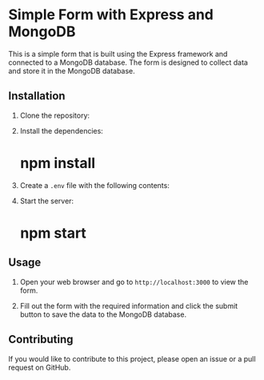 # Simple Form with Express and MongoDB

This is a simple form that is built using the Express framework and connected to a MongoDB database. The form is designed to collect data and store it in the MongoDB database.

## Installation

1. Clone the repository:

2. Install the dependencies:
    # npm install
3. Create a `.env` file with the following contents:   
    
4. Start the server:
   # npm start
  
## Usage

1. Open your web browser and go to `http://localhost:3000` to view the form.

2. Fill out the form with the required information and click the submit button to save the data to the MongoDB database.

## Contributing

If you would like to contribute to this project, please open an issue or a pull request on GitHub.


